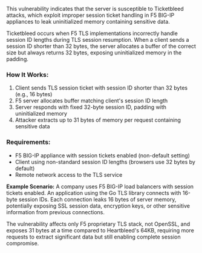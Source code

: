 This vulnerability indicates that the server is susceptible to Ticketbleed attacks, which exploit improper session ticket handling in F5 BIG-IP appliances to leak uninitialized memory containing sensitive data.

Ticketbleed occurs when F5 TLS implementations incorrectly handle session ID lengths during TLS session resumption. When a client sends a session ID shorter than 32 bytes, the server allocates a buffer of the correct size but always returns 32 bytes, exposing uninitialized memory in the padding.

### How It Works:
1. Client sends TLS session ticket with session ID shorter than 32 bytes (e.g., 16 bytes)
2. F5 server allocates buffer matching client's session ID length
3. Server responds with fixed 32-byte session ID, padding with uninitialized memory
4. Attacker extracts up to 31 bytes of memory per request containing sensitive data

### Requirements:
- F5 BIG-IP appliance with session tickets enabled (non-default setting)
- Client using non-standard session ID lengths (browsers use 32 bytes by default)
- Remote network access to the TLS service

**Example Scenario:**
A company uses F5 BIG-IP load balancers with session tickets enabled. An application using the Go TLS library connects with 16-byte session IDs. Each connection leaks 16 bytes of server memory, potentially exposing SSL session data, encryption keys, or other sensitive information from previous connections.

The vulnerability affects only F5 proprietary TLS stack, not OpenSSL, and exposes 31 bytes at a time compared to Heartbleed's 64KB, requiring more requests to extract significant data but still enabling complete session compromise.